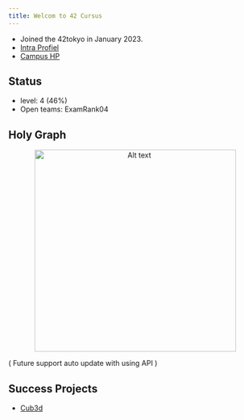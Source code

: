 ```yaml
---
title: Welcom to 42 Cursus
---
```


* Joined the 42tokyo in January 2023.
* [Intra Profiel](https://profile.intra.42.fr/users/kamitsui)
* [Campus HP](https://42tokyo.jp/)

## Status

* level: 4 (46%)
* Open teams: ExamRank04


## Holy Graph

<div align="center">
	<img src="projects/42_cursus/holy_graph.png" alt="Alt text" width="400" />
</div>

( Future support auto update with using API )

## Success Projects

* [Cub3d](https://kamitsui.github.io/cub3D/index.html)
